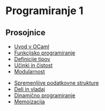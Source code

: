 # Programiranje 1

## Prosojnice

* [Uvod v OCaml](https://rawgit.com/matijapretnar/programiranje-1/master/4-uvod-v-ocaml/predavanja/prosojnice.html)
* [Funkcijsko programiranje](https://rawgit.com/matijapretnar/programiranje-1/master/5-funkcijsko-programiranje/predavanja/prosojnice.html)
* [Definicije tipov](https://rawgit.com/matijapretnar/programiranje-1/master/6-definicije-tipov/predavanja/prosojnice.html)
* [Učinki in čistost](https://rawgit.com/matijapretnar/programiranje-1/master/7-ucinki-in-cistost/predavanja/prosojnice.html)
* [Modularnost](https://rawgit.com/matijapretnar/programiranje-1/master/8-modularnost/predavanja/prosojnice.html)
<!-- * [Časovna zahtevnost](https://rawgit.com/matijapretnar/programiranje-1/master/7a-casovna-zahtevnost/predavanja/prosojnice.html)
* [Iskalna drevesa](https://rawgit.com/matijapretnar/programiranje-1/master/7b-iskalna-drevesa/predavanja/prosojnice.html)
* [AVL drevesa](https://rawgit.com/matijapretnar/programiranje-1/master/8b-avl-drevesa/predavanja/prosojnice.html) -->
* [Spremenljive podatkovne strukture](https://rawgit.com/matijapretnar/programiranje-1/master/10-spremenljive-podatkovne-strukture/predavanja/prosojnice.html)
* [Deli in vladaj](https://rawgit.com/matijapretnar/programiranje-1/master/11-deli-in-vladaj/predavanja/prosojnice.html)
* [Dinamično programiranje](https://rawgit.com/matijapretnar/programiranje-1/master/12-dinamicno-programiranje/predavanja/prosojnice.html)
* [Memoizacija](https://rawgit.com/matijapretnar/programiranje-1/master/13-memoizacija/predavanja/prosojnice.html)
